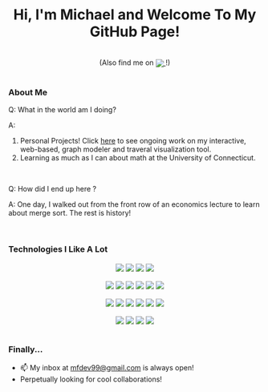 <h1 align="center"> Hi, I'm Michael and Welcome To My GitHub Page! </h1>

<br>

<div align="center"> <!-- start links block -->
	(Also find me on
  	<a href="https://www.linkedin.com/in/michael-franceski-170950190/">
		  <img align="center" src="https://img.shields.io/badge/-LinkedIn-0A66C2?logo=linkedin&logoColor=white" />
	  </a>
	!)
  	<!-- <a href="mfdev99@gmail.com"> (may reintroduce if I find an icon I like)
		  <img align="center" src="https://img.shields.io/badge/Gmail-D14836?style=for-the-badge&logo=gmail&logoColor=white" />
	  </a> -->
</div> <!-- end links block -->

<br>

### About Me

<div> <!-- start about me block -->

  <div>
    <p>Q: What in the world am I doing?</p>
    <p>A: <ol>
	    <li>Personal Projects! Click <a href="https://github.com/mfrandev/interactive-graph-playground">here</a> to see ongoing work on my interactive, web-based, graph modeler and traveral visualization tool. 
	    <li>Learning as much as I can about math at the University of Connecticut.</li>
    </ol>
  </div>

  <br>

  <div>
    <p>Q: How did I end up here ?</p>
    <p>A: One day, I walked out from the front row of an economics lecture to learn about merge sort. The rest is history!</p>
  </div>
  
</div> <!-- end about me block -->

<br>

### Technologies I Like A Lot
<div align="center"> <!-- start techs I've used block -->

  <div> <!-- start misc block -->
    <span>
      <img align="center" src="https://img.shields.io/badge/Linux-FCC624?style=for-the-badge&logo=linux&logoColor=black" />
    </span>
    <span>
      <img align="center" src="https://img.shields.io/badge/GitHub-100000?style=for-the-badge&logo=github&logoColor=white" />
    </span>
    <span>
      <img align="center" src="https://img.shields.io/badge/GitLab-330F63?style=for-the-badge&logo=gitlab&logoColor=white" />
    </span>
    <span>
      <img align="center" src="https://img.shields.io/badge/Amazon_AWS-232F3E?style=for-the-badge&logo=amazon-aws&logoColor=white" />
    </span>
  </div> <!-- end misc block --> 

  <br>
  
  <div> <!-- start "languages" block (in quotes because are HTML/CSS REALLY languages ? -->
    <span>
      <img align="center" src="https://img.shields.io/badge/C%2B%2B-00599C?style=for-the-badge&logo=c%2B%2B&logoColor=white" />
    </span>
    <span>
      <img align="center" src="https://img.shields.io/badge/TypeScript-007ACC?style=for-the-badge&logo=typescript&logoColor=white" />
    </span>
    <span>
      <img align="center" src="https://img.shields.io/badge/HTML5-E34F26?style=for-the-badge&logo=html5&logoColor=white" />
    </span>  
    <span>
      <img align="center" src="https://img.shields.io/badge/CSS3-1572B6?style=for-the-badge&logo=css3&logoColor=white" />
    </span>
    <span>
      <img align="center" src="https://img.shields.io/badge/Java-ED8B00?style=for-the-badge&logo=openjdk&logoColor=white" />
    </span>
    <span>
      <img align="center" src="https://img.shields.io/badge/Python-3776AB?style=for-the-badge&logo=python&logoColor=white" />
    </span>
  </div> <!-- end "languages" block -->
  
  <br>

  <div> <!-- start frameworks block -->
    <span>
      <img align="center" src="https://img.shields.io/badge/Node.js-43853D?style=for-the-badge&logo=node.js&logoColor=white" />
    </span>
    <span>
      <img align="center" src="https://img.shields.io/badge/Express.js-404D59?style=for-the-badge" />
    </span>
    <span>
      <img align="center" src="https://img.shields.io/badge/Svelte-4A4A55?style=for-the-badge&logo=svelte&logoColor=FF3E00" />
    </span>
    <span>
      <img align="center" src="https://img.shields.io/badge/React-20232A?style=for-the-badge&logo=react&logoColor=61DAFB" />
    </span>
    <span>
      <img align="center" src="https://img.shields.io/badge/Tailwind_CSS-grey?style=for-the-badge&logo=tailwind-css&logoColor=38B2AC" />
    </span>
    <span>
      <img align="center" src="https://img.shields.io/badge/Spring-6DB33F?style=for-the-badge&logo=spring&logoColor=white" />
    </span>
  </div> <!-- end frameworks block -->

  <br>

  <div> <!-- start DBs block -->
    <span>
      <img align="center" src="https://img.shields.io/badge/MariaDB-003545?style=for-the-badge&logo=mariadb&logoColor=white" />
    </span>
    <span>
      <img align="center" src="https://img.shields.io/badge/MySQL-00000F?style=for-the-badge&logo=mysql&logoColor=white" />
    </span>
    <span>
      <img align="center" src="https://img.shields.io/badge/MongoDB-4EA94B?style=for-the-badge&logo=mongodb&logoColor=white" />
    </span>
    <span>
      <img align="center" src="https://img.shields.io/badge/redis-%23DD0031.svg?&style=for-the-badge&logo=redis&logoColor=white" />
    </span>
  </div> <!-- end DBs block -->
  
</div> <!-- end techs I've used block -->

<br>

### Finally...
- 📫 My inbox at mfdev99@gmail.com is always open!
- Perpetually looking for cool collaborations!
